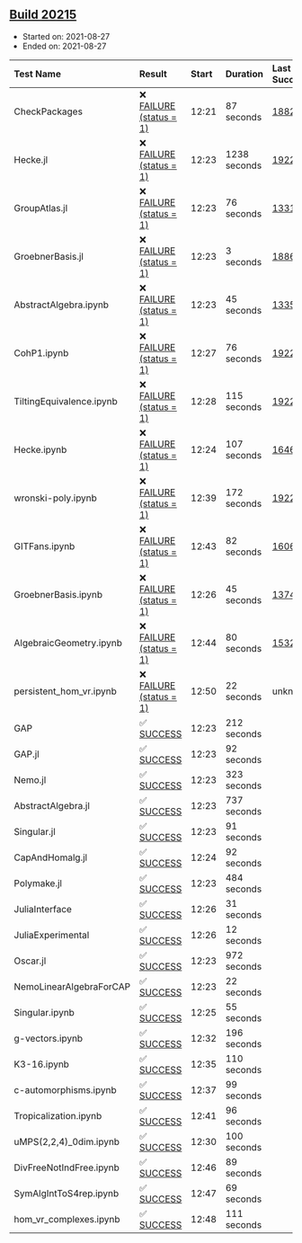 ## [Build 20215](https://oscarci.mathematik.uni-kl.de/job/oscar/20215/)

* Started on: 2021-08-27
* Ended on: 2021-08-27

| Test Name    | Result | Start | Duration | Last Success | First Failure |
|:-------------|:-------|:------|:---------|:-------------|:--------------|
| CheckPackages | ❌ [FAILURE (status = 1)](https://oscarci.mathematik.uni-kl.de/job/oscar/20215/artifact/logs/build-20215/CheckPackages.log) | 12:21 | 87 seconds | [18822](https://oscarci.mathematik.uni-kl.de/job/oscar/18822/) | [18823](https://oscarci.mathematik.uni-kl.de/job/oscar/18823/) |
| Hecke.jl | ❌ [FAILURE (status = 1)](https://oscarci.mathematik.uni-kl.de/job/oscar/20215/artifact/logs/build-20215/Hecke.jl.log) | 12:23 | 1238 seconds | [19222](https://oscarci.mathematik.uni-kl.de/job/oscar/19222/) | [20152](https://oscarci.mathematik.uni-kl.de/job/oscar/20152/) |
| GroupAtlas.jl | ❌ [FAILURE (status = 1)](https://oscarci.mathematik.uni-kl.de/job/oscar/20215/artifact/logs/build-20215/GroupAtlas.jl.log) | 12:23 | 76 seconds | [13311](https://oscarci.mathematik.uni-kl.de/job/oscar/13311/) | [13312](https://oscarci.mathematik.uni-kl.de/job/oscar/13312/) |
| GroebnerBasis.jl | ❌ [FAILURE (status = 1)](https://oscarci.mathematik.uni-kl.de/job/oscar/20215/artifact/logs/build-20215/GroebnerBasis.jl.log) | 12:23 | 3 seconds | [18864](https://oscarci.mathematik.uni-kl.de/job/oscar/18864/) | [18865](https://oscarci.mathematik.uni-kl.de/job/oscar/18865/) |
| AbstractAlgebra.ipynb | ❌ [FAILURE (status = 1)](https://oscarci.mathematik.uni-kl.de/job/oscar/20215/artifact/logs/build-20215/AbstractAlgebra.ipynb.log) | 12:23 | 45 seconds | [13355](https://oscarci.mathematik.uni-kl.de/job/oscar/13355/) | [13356](https://oscarci.mathematik.uni-kl.de/job/oscar/13356/) |
| CohP1.ipynb | ❌ [FAILURE (status = 1)](https://oscarci.mathematik.uni-kl.de/job/oscar/20215/artifact/logs/build-20215/CohP1.ipynb.log) | 12:27 | 76 seconds | [19222](https://oscarci.mathematik.uni-kl.de/job/oscar/19222/) | [20152](https://oscarci.mathematik.uni-kl.de/job/oscar/20152/) |
| TiltingEquivalence.ipynb | ❌ [FAILURE (status = 1)](https://oscarci.mathematik.uni-kl.de/job/oscar/20215/artifact/logs/build-20215/TiltingEquivalence.ipynb.log) | 12:28 | 115 seconds | [19222](https://oscarci.mathematik.uni-kl.de/job/oscar/19222/) | [20152](https://oscarci.mathematik.uni-kl.de/job/oscar/20152/) |
| Hecke.ipynb | ❌ [FAILURE (status = 1)](https://oscarci.mathematik.uni-kl.de/job/oscar/20215/artifact/logs/build-20215/Hecke.ipynb.log) | 12:24 | 107 seconds | [16463](https://oscarci.mathematik.uni-kl.de/job/oscar/16463/) | [16464](https://oscarci.mathematik.uni-kl.de/job/oscar/16464/) |
| wronski-poly.ipynb | ❌ [FAILURE (status = 1)](https://oscarci.mathematik.uni-kl.de/job/oscar/20215/artifact/logs/build-20215/wronski-poly.ipynb.log) | 12:39 | 172 seconds | [19222](https://oscarci.mathematik.uni-kl.de/job/oscar/19222/) | [20152](https://oscarci.mathematik.uni-kl.de/job/oscar/20152/) |
| GITFans.ipynb | ❌ [FAILURE (status = 1)](https://oscarci.mathematik.uni-kl.de/job/oscar/20215/artifact/logs/build-20215/GITFans.ipynb.log) | 12:43 | 82 seconds | [16068](https://oscarci.mathematik.uni-kl.de/job/oscar/16068/) | [16069](https://oscarci.mathematik.uni-kl.de/job/oscar/16069/) |
| GroebnerBasis.ipynb | ❌ [FAILURE (status = 1)](https://oscarci.mathematik.uni-kl.de/job/oscar/20215/artifact/logs/build-20215/GroebnerBasis.ipynb.log) | 12:26 | 45 seconds | [13748](https://oscarci.mathematik.uni-kl.de/job/oscar/13748/) | [13749](https://oscarci.mathematik.uni-kl.de/job/oscar/13749/) |
| AlgebraicGeometry.ipynb | ❌ [FAILURE (status = 1)](https://oscarci.mathematik.uni-kl.de/job/oscar/20215/artifact/logs/build-20215/AlgebraicGeometry.ipynb.log) | 12:44 | 80 seconds | [15322](https://oscarci.mathematik.uni-kl.de/job/oscar/15322/) | [15323](https://oscarci.mathematik.uni-kl.de/job/oscar/15323/) |
| persistent_hom_vr.ipynb | ❌ [FAILURE (status = 1)](https://oscarci.mathematik.uni-kl.de/job/oscar/20215/artifact/logs/build-20215/persistent_hom_vr.ipynb.log) | 12:50 | 22 seconds | unknown | unknown |
| GAP | ✅ [SUCCESS](https://oscarci.mathematik.uni-kl.de/job/oscar/20215/artifact/logs/build-20215/GAP.log) | 12:23 | 212 seconds |  |  |
| GAP.jl | ✅ [SUCCESS](https://oscarci.mathematik.uni-kl.de/job/oscar/20215/artifact/logs/build-20215/GAP.jl.log) | 12:23 | 92 seconds |  |  |
| Nemo.jl | ✅ [SUCCESS](https://oscarci.mathematik.uni-kl.de/job/oscar/20215/artifact/logs/build-20215/Nemo.jl.log) | 12:23 | 323 seconds |  |  |
| AbstractAlgebra.jl | ✅ [SUCCESS](https://oscarci.mathematik.uni-kl.de/job/oscar/20215/artifact/logs/build-20215/AbstractAlgebra.jl.log) | 12:23 | 737 seconds |  |  |
| Singular.jl | ✅ [SUCCESS](https://oscarci.mathematik.uni-kl.de/job/oscar/20215/artifact/logs/build-20215/Singular.jl.log) | 12:23 | 91 seconds |  |  |
| CapAndHomalg.jl | ✅ [SUCCESS](https://oscarci.mathematik.uni-kl.de/job/oscar/20215/artifact/logs/build-20215/CapAndHomalg.jl.log) | 12:24 | 92 seconds |  |  |
| Polymake.jl | ✅ [SUCCESS](https://oscarci.mathematik.uni-kl.de/job/oscar/20215/artifact/logs/build-20215/Polymake.jl.log) | 12:23 | 484 seconds |  |  |
| JuliaInterface | ✅ [SUCCESS](https://oscarci.mathematik.uni-kl.de/job/oscar/20215/artifact/logs/build-20215/JuliaInterface.log) | 12:26 | 31 seconds |  |  |
| JuliaExperimental | ✅ [SUCCESS](https://oscarci.mathematik.uni-kl.de/job/oscar/20215/artifact/logs/build-20215/JuliaExperimental.log) | 12:26 | 12 seconds |  |  |
| Oscar.jl | ✅ [SUCCESS](https://oscarci.mathematik.uni-kl.de/job/oscar/20215/artifact/logs/build-20215/Oscar.jl.log) | 12:23 | 972 seconds |  |  |
| NemoLinearAlgebraForCAP | ✅ [SUCCESS](https://oscarci.mathematik.uni-kl.de/job/oscar/20215/artifact/logs/build-20215/NemoLinearAlgebraForCAP.log) | 12:23 | 22 seconds |  |  |
| Singular.ipynb | ✅ [SUCCESS](https://oscarci.mathematik.uni-kl.de/job/oscar/20215/artifact/logs/build-20215/Singular.ipynb.log) | 12:25 | 55 seconds |  |  |
| g-vectors.ipynb | ✅ [SUCCESS](https://oscarci.mathematik.uni-kl.de/job/oscar/20215/artifact/logs/build-20215/g-vectors.ipynb.log) | 12:32 | 196 seconds |  |  |
| K3-16.ipynb | ✅ [SUCCESS](https://oscarci.mathematik.uni-kl.de/job/oscar/20215/artifact/logs/build-20215/K3-16.ipynb.log) | 12:35 | 110 seconds |  |  |
| c-automorphisms.ipynb | ✅ [SUCCESS](https://oscarci.mathematik.uni-kl.de/job/oscar/20215/artifact/logs/build-20215/c-automorphisms.ipynb.log) | 12:37 | 99 seconds |  |  |
| Tropicalization.ipynb | ✅ [SUCCESS](https://oscarci.mathematik.uni-kl.de/job/oscar/20215/artifact/logs/build-20215/Tropicalization.ipynb.log) | 12:41 | 96 seconds |  |  |
| uMPS(2,2,4)_0dim.ipynb | ✅ [SUCCESS](https://oscarci.mathematik.uni-kl.de/job/oscar/20215/artifact/logs/build-20215/uMPS-2-2-4-_0dim.ipynb.log) | 12:30 | 100 seconds |  |  |
| DivFreeNotIndFree.ipynb | ✅ [SUCCESS](https://oscarci.mathematik.uni-kl.de/job/oscar/20215/artifact/logs/build-20215/DivFreeNotIndFree.ipynb.log) | 12:46 | 89 seconds |  |  |
| SymAlgIntToS4rep.ipynb | ✅ [SUCCESS](https://oscarci.mathematik.uni-kl.de/job/oscar/20215/artifact/logs/build-20215/SymAlgIntToS4rep.ipynb.log) | 12:47 | 69 seconds |  |  |
| hom_vr_complexes.ipynb | ✅ [SUCCESS](https://oscarci.mathematik.uni-kl.de/job/oscar/20215/artifact/logs/build-20215/hom_vr_complexes.ipynb.log) | 12:48 | 111 seconds |  |  |
